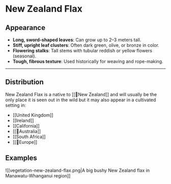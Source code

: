# **New Zealand Flax**
## **Appearance**
- **Long, sword-shaped leaves**: Can grow up to 2–3 meters tall.
- **Stiff, upright leaf clusters**: Often dark green, olive, or bronze in color.
- **Flowering stalks**: Tall stems with tubular reddish or yellow flowers (seasonal).
- **Tough, fibrous texture**: Used historically for weaving and rope-making.
---
## **Distribution**
New Zealand Flax is a native to [[📌New Zealand]] and will usually be the only place it is seen out in the wild but it may also appear in a cultivated setting in:
- [[United Kingdom]]
- [[Ireland]]
- [[California]]
- [[📌Australia]]
- [[South Africa]]
- [[📌Europe]]
## **Examples**
![[vegetation-new-zealand-flax.png|A big bushy New Zealand flax in Manawatu-Whanganui region]]